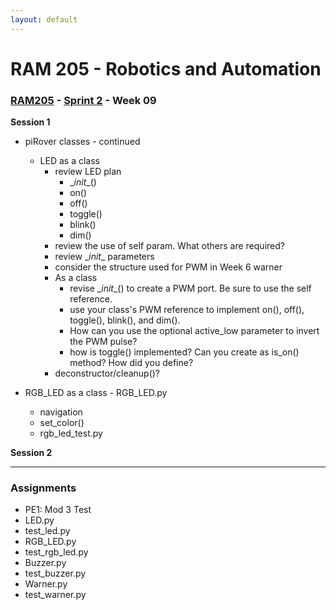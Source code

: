 ```yaml
---
layout: default
---
```


# RAM 205 - Robotics and Automation

### [RAM205](../../) - [Sprint 2](../) - Week 09


**Session 1**

- piRover classes - continued
  - LED as a class
    - review LED plan
      - \__init__()
      - on()
      - off()
      - toggle()
      - blink()
      - dim()
    - review the use of self param. What others are required?
    - review \__init__ parameters
    - consider the structure used for PWM in Week 6 warner
    - As a class
      - revise \__init__() to create a PWM port. Be sure to use the self reference.
      - use your class's PWM reference to implement on(), off(), toggle(), blink(), and dim().
      - How can you use the optional active_low parameter to invert the PWM pulse?
      - how is toggle() implemented? Can you create as is_on() method? How did you define?
    - deconstructor/cleanup()?

- RGB_LED as a class - RGB_LED.py
  - navigation
  - set_color()
  - rgb_led_test.py 

**Session 2**

<!-- - classes continued
  - LED
  - RGB LED
  - Buzzer
  - Warner
   -->
---

### Assignments

- PE1: Mod 3 Test
- LED.py 
- test_led.py
- RGB_LED.py
- test_rgb_led.py
- Buzzer.py
- test_buzzer.py
- Warner.py
- test_warner.py 

<!-- - Servo.py
- test_servo.py
- Gimbal.py
- gimbal_test.py -->


